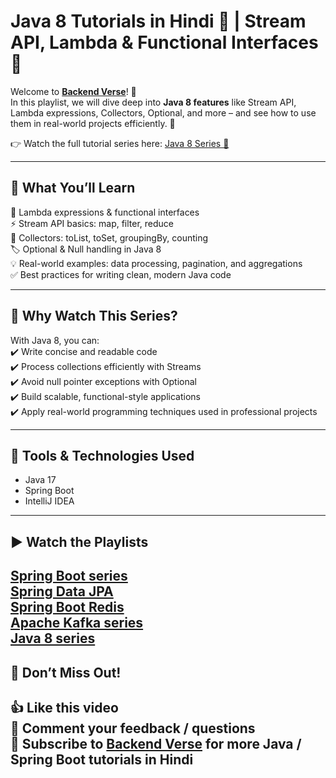 # Java 8 Tutorials in Hindi 🚀 | Stream API, Lambda & Functional Interfaces 🌿

Welcome to **[Backend Verse](https://www.youtube.com/@BackendVerse)**! 🎥  
In this playlist, we will dive deep into **Java 8 features** like Stream API, Lambda expressions, Collectors, Optional, and more – and see how to use them in real-world projects efficiently. 🚀

👉 Watch the full tutorial series here: [Java 8 Series 🌿](https://www.youtube.com/playlist?list=PLdUn31k8Q720AxyAXc1Fief13vQn58diY)

---

## 📝 What You’ll Learn   
📌 Lambda expressions & functional interfaces  
⚡ Stream API basics: map, filter, reduce  
🔑 Collectors: toList, toSet, groupingBy, counting  
🏷️ Optional & Null handling in Java 8  
💡 Real-world examples: data processing, pagination, and aggregations  
✅ Best practices for writing clean, modern Java code

---

## 🎯 Why Watch This Series?   
With Java 8, you can:  
✔️ Write concise and readable code  
✔️ Process collections efficiently with Streams  
✔️ Avoid null pointer exceptions with Optional  
✔️ Build scalable, functional-style applications  
✔️ Apply real-world programming techniques used in professional projects

---

## 🔧 Tools & Technologies Used
- Java 17
- Spring Boot
- IntelliJ IDEA

---

## ▶ Watch the Playlists

[Spring Boot series](https://www.youtube.com/playlist?list=PLdUn31k8Q721HBdMQzyl403o-bUtd31Wb)    
[Spring Data JPA](https://www.youtube.com/playlist?list=PLdUn31k8Q720FEKVfXrV0DKEgP7Mp1NuX)   
[Spring Boot Redis](https://www.youtube.com/playlist?list=PLdUn31k8Q721tgtkv1sfPJrvmi6-t3ijp)   
[Apache Kafka series](https://www.youtube.com/playlist?list=PLdUn31k8Q722_d3d18AZNNpsXoo3dmx6T)   
[Java 8 series](https://www.youtube.com/playlist?list=PLdUn31k8Q720AxyAXc1Fief13vQn58diY)
---

## 📢 Don’t Miss Out!
👍 Like this video  
💬 Comment your feedback / questions  
🔔 Subscribe to **[Backend Verse](https://www.youtube.com/@BackendVerse)** for more Java / Spring Boot tutorials in Hindi
---
